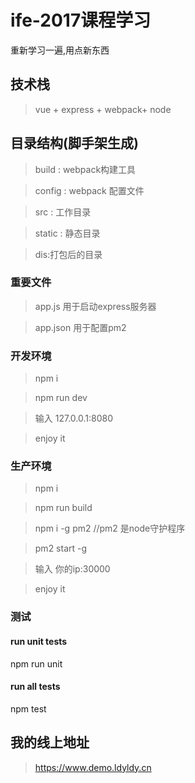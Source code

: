 # ife-2017课程学习
重新学习一遍,用点新东西

## 技术栈
> vue + express + webpack+ node

## 目录结构(脚手架生成)

> build : webpack构建工具

> config : webpack 配置文件

> src : 工作目录

> static : 静态目录

> dis:打包后的目录

### 重要文件
> app.js    用于启动express服务器

> app.json  用于配置pm2

### 开发环境

> npm i 

> npm run dev

> 输入 127.0.0.1:8080

>enjoy it

### 生产环境

> npm i

> npm run build

> npm i -g pm2 //pm2 是node守护程序

> pm2 start -g

> 输入 你的ip:30000

>enjoy it

### 测试

#### run unit tests

npm run unit

#### run all tests

npm test

## 我的线上地址

> https://www.demo.ldyldy.cn
